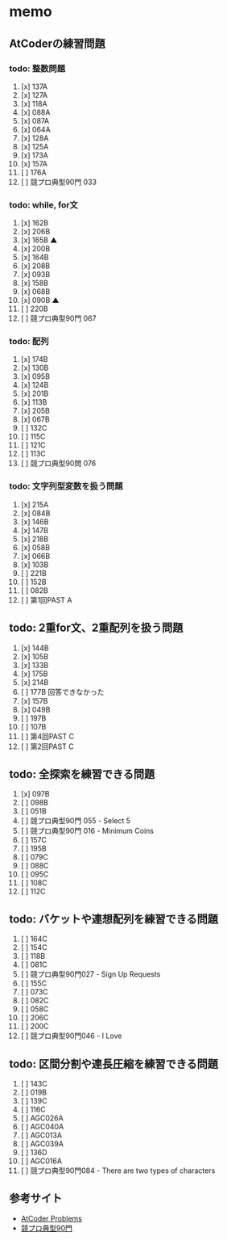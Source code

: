 # memo

## AtCoderの練習問題
### todo: 整数問題
1. [x] 137A
2. [x] 127A
3. [x] 118A
4. [x] 088A
5. [x] 087A
6. [x] 064A
7. [x] 128A
8. [x] 125A
9. [x] 173A
10. [x] 157A
11. [ ] 176A
12. [ ] 競プロ典型90門 033

### todo: while, for文
1. [x] 162B
2. [x] 206B
3. [x] 165B ▲
4. [x] 200B
5. [x] 164B
6. [x] 208B
7. [x] 093B
8. [x] 158B
9. [x] 068B
10. [x] 090B ▲
11. [ ] 220B
12. [ ] 競プロ典型90門 067

### todo: 配列
1. [x] 174B
2. [x] 130B
3. [x] 095B
4. [x] 124B
5. [x] 201B
6. [x] 113B
7. [x] 205B
8. [x] 067B
9. [ ] 132C
10. [ ] 115C
11. [ ] 121C
12. [ ] 113C
13. [ ] 競プロ典型90問 076

### todo: 文字列型変数を扱う問題
1. [x] 215A
2. [x] 084B
3. [x] 146B
4. [x] 147B
5. [x] 218B
6. [x] 058B
7. [x] 066B
8. [x] 103B
9. [ ] 221B
10. [ ] 152B
11. [ ] 082B
12. [ ] 第1回PAST A

## todo: 2重for文、2重配列を扱う問題
1. [x] 144B
2. [x] 105B
3. [x] 133B
4. [x] 175B
5. [x] 214B
6. [ ] 177B 回答できなかった
7. [x] 157B
8. [x] 049B
9. [ ] 197B
10. [ ] 107B
11. [ ] 第4回PAST C
12. [ ] 第2回PAST C

## todo: 全探索を練習できる問題
1. [x] 097B
2. [ ] 098B
3. [ ] 051B
4. [ ] 競プロ典型90門 055 - Select 5
5. [ ] 競プロ典型90門 016 - Minimum Coins
6. [ ] 157C
7. [ ] 195B
8. [ ] 079C
9. [ ] 088C
10. [ ] 095C
11. [ ] 108C
12. [ ] 112C

## todo: バケットや連想配列を練習できる問題
1. [ ] 164C
2. [ ] 154C
3. [ ] 118B
4. [ ] 081C
5. [ ] 競プロ典型90門027 - Sign Up Requests
6. [ ] 155C
7. [ ] 073C
8. [ ] 082C
9. [ ] 058C
10. [ ] 206C
11. [ ] 200C
12. [ ] 競プロ典型90門046 - I Love

## todo: 区間分割や連長圧縮を練習できる問題
1. [ ] 143C
2. [ ] 019B
3. [ ] 139C
4. [ ] 116C
5. [ ] AGC026A
6. [ ] AGC040A
7. [ ] AGC013A
8. [ ] AGC039A
9. [ ] 136D
10. [ ] AGC016A
11. [ ] 競プロ典型90門084 - There are two types of characters

## 参考サイト
- [AtCoder Problems](https://kenkoooo.com/atcoder/)
- [競プロ典型90門](https://atcoder.jp/contests/typical90)
